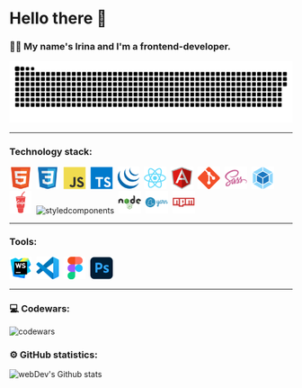 # Hello there 👋

### 👨‍💻 My name's Irina and I'm a frontend-developer. 

<p align="center">
 <img width="600" src="assets/github-snake.svg" alt="snake"/>
</p>

---

### Technology stack:
<div>
  <img src="https://github.com/devicons/devicon/blob/master/icons/html5/html5-original.svg" title="html5" alt="html5" width="40" height="40"/>&nbsp
  <img src="https://github.com/devicons/devicon/blob/master/icons/css3/css3-original.svg" title="css" alt="css" width="40" height="40"/>&nbsp
  <img src="https://github.com/devicons/devicon/blob/master/icons/javascript/javascript-original.svg" title="javascript" alt="javascript" width="40" height="40"/>&nbsp
  <img src="https://github.com/devicons/devicon/blob/master/icons/typescript/typescript-original.svg" title="typescript" alt="typescript" width="40" height="40"/>&nbsp
  <img src="https://github.com/devicons/devicon/blob/master/icons/jquery/jquery-plain.svg" title="jquery" alt="jquery" width="40" height="40"/>&nbsp
  <img src="https://github.com/devicons/devicon/blob/master/icons/react/react-original.svg" title="react" alt="react" width="40" height="40"/>&nbsp
  <img src="https://github.com/devicons/devicon/blob/master/icons/angularjs/angularjs-original.svg" title="angular" alt="angular" width="40" height="40"/>&nbsp
  <img src="https://github.com/devicons/devicon/blob/master/icons/git/git-original.svg" title="git" alt="git" width="40" height="40"/>&nbsp
  <img src="https://github.com/devicons/devicon/blob/master/icons/sass/sass-original.svg" title="sass/scss" alt="sass/scss" width="40" height="40"/>&nbsp;
  <img src="https://github.com/devicons/devicon/blob/master/icons/webpack/webpack-original.svg" title="webpack" alt="webpack" width="40" height="40"/>&nbsp;
  <img src="https://github.com/devicons/devicon/blob/master/icons/gulp/gulp-plain.svg" title="gulp" alt="gulp" width="40" height="40"/>&nbsp
  <img src="https://github.com/styled-components/brand/blob/master/styled-components.svg" title="styledcomponents" alt="styledcomponents" width="40" height="40"/>&nbsp
 <img src="https://github.com/devicons/devicon/blob/master/icons/nodejs/nodejs-original-wordmark.svg" title="styledcomponents" alt="styledcomponents" width="40" height="40"/>&nbsp
 <img src="https://github.com/devicons/devicon/blob/master/icons/yarn/yarn-original-wordmark.svg" title="styledcomponents" alt="styledcomponents" width="40" height="40"/>&nbsp
 <img src="https://github.com/devicons/devicon/blob/master/icons/npm/npm-original-wordmark.svg" title="styledcomponents" alt="styledcomponents" width="40" height="40"/>&nbsp
</div>

---

### Tools:
<div>
  <img src="https://github.com/devicons/devicon/blob/master/icons/webstorm/webstorm-original.svg" title="figma" alt="figma" width="40" height="40"/>&nbsp;
  <img src="https://github.com/devicons/devicon/blob/master/icons/vscode/vscode-original.svg" title="figma" alt="figma" width="40" height="40"/>&nbsp;
  <img src="https://github.com/devicons/devicon/blob/master/icons/figma/figma-original.svg" title="figma" alt="figma" width="40" height="40"/>&nbsp;
  <img src="https://github.com/devicons/devicon/blob/master/icons/photoshop/photoshop-original.svg" title="photoshop" alt="photoshop" width="40" height="40"/>&nbsp;
</div>

---

### 💻 Codewars:

![codewars](https://www.codewars.com/users/ibdkn/badges/large)

### ⚙️ GitHub statistics:

<img align="left" src="http://github-readme-streak-stats.herokuapp.com?user=ibdkn&theme=dark&background=000000" alt="webDev's Github stats" />


